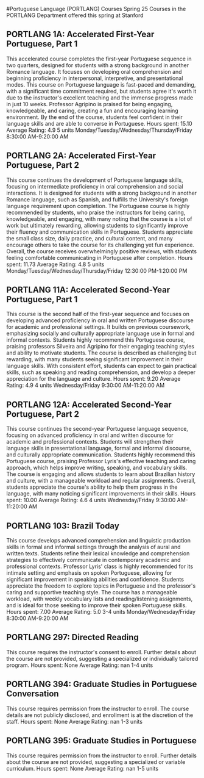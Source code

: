 #Portuguese Language (PORTLANG) Courses Spring 25
Courses in the PORTLANG Department offered this spring at Stanford
## PORTLANG 1A: Accelerated First-Year Portuguese, Part 1
This accelerated course completes the first-year Portuguese sequence in two quarters, designed for students with a strong background in another Romance language. It focuses on developing oral comprehension and beginning proficiency in interpersonal, interpretive, and presentational modes.
This course on Portuguese language is fast-paced and demanding, with a significant time commitment required, but students agree it's worth it due to the instructor's excellent teaching and the immense progress made in just 10 weeks. Professor Agripino is praised for being engaging, knowledgeable, and caring, creating a fun and encouraging learning environment. By the end of the course, students feel confident in their language skills and are able to converse in Portuguese.
Hours spent: 15.10
Average Rating: 4.9
5 units
Monday/Tuesday/Wednesday/Thursday/Friday 8:30:00 AM-9:20:00 AM
## PORTLANG 2A: Accelerated First-Year Portuguese, Part 2
This course continues the development of Portuguese language skills, focusing on intermediate proficiency in oral comprehension and social interactions. It is designed for students with a strong background in another Romance language, such as Spanish, and fulfills the University's foreign language requirement upon completion.
The Portuguese course is highly recommended by students, who praise the instructors for being caring, knowledgeable, and engaging, with many noting that the course is a lot of work but ultimately rewarding, allowing students to significantly improve their fluency and communication skills in Portuguese. Students appreciate the small class size, daily practice, and cultural content, and many encourage others to take the course for its challenging yet fun experience. Overall, the course receives overwhelmingly positive reviews, with students feeling comfortable communicating in Portuguese after completion.
Hours spent: 11.73
Average Rating: 4.8
5 units
Monday/Tuesday/Wednesday/Thursday/Friday 12:30:00 PM-1:20:00 PM
## PORTLANG 11A: Accelerated Second-Year Portuguese, Part 1
This course is the second half of the first-year sequence and focuses on developing advanced proficiency in oral and written Portuguese discourse for academic and professional settings. It builds on previous coursework, emphasizing socially and culturally appropriate language use in formal and informal contexts.
Students highly recommend this Portuguese course, praising professors Silveira and Agripino for their engaging teaching styles and ability to motivate students. The course is described as challenging but rewarding, with many students seeing significant improvement in their language skills. With consistent effort, students can expect to gain practical skills, such as speaking and reading comprehension, and develop a deeper appreciation for the language and culture.
Hours spent: 9.20
Average Rating: 4.9
4 units
Wednesday/Friday 9:30:00 AM-11:20:00 AM
## PORTLANG 12A: Accelerated Second-Year Portuguese, Part 2
This course continues the second-year Portuguese language sequence, focusing on advanced proficiency in oral and written discourse for academic and professional contexts. Students will strengthen their language skills in presentational language, formal and informal discourse, and culturally appropriate communication.
Students highly recommend this Portuguese course, praising Professor Lyris's effective teaching and caring approach, which helps improve writing, speaking, and vocabulary skills. The course is engaging and allows students to learn about Brazilian history and culture, with a manageable workload and regular assignments. Overall, students appreciate the course's ability to help them progress in the language, with many noticing significant improvements in their skills.
Hours spent: 10.00
Average Rating: 4.6
4 units
Wednesday/Friday 9:30:00 AM-11:20:00 AM
## PORTLANG 103: Brazil Today
This course develops advanced comprehension and linguistic production skills in formal and informal settings through the analysis of aural and written texts. Students refine their lexical knowledge and comprehension strategies to effectively communicate in contemporary academic and professional contexts.
Professor Lyris' class is highly recommended for its intimate setting and emphasis on spoken Portuguese, allowing for significant improvement in speaking abilities and confidence. Students appreciate the freedom to explore topics in Portuguese and the professor's caring and supportive teaching style. The course has a manageable workload, with weekly vocabulary lists and reading/listening assignments, and is ideal for those seeking to improve their spoken Portuguese skills.
Hours spent: 7.00
Average Rating: 5.0
3-4 units
Monday/Wednesday/Friday 8:30:00 AM-9:20:00 AM
## PORTLANG 297: Directed Reading
This course requires the instructor's consent to enroll. Further details about the course are not provided, suggesting a specialized or individually tailored program.
Hours spent: None
Average Rating: nan
1-4 units
## PORTLANG 394: Graduate Studies in Portuguese Conversation
This course requires permission from the instructor to enroll. The course details are not publicly disclosed, and enrollment is at the discretion of the staff.
Hours spent: None
Average Rating: nan
1-3 units
## PORTLANG 395: Graduate Studies in Portuguese
This course requires permission from the instructor to enroll. Further details about the course are not provided, suggesting a specialized or variable curriculum.
Hours spent: None
Average Rating: nan
1-5 units